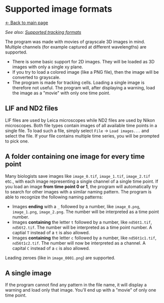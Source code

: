 # Supported image formats
[← Back to main page](INDEX.md)

*See also: [Supported tracking formats](TRACKING_FORMATS.md)*

The program was made with movies of grayscale 3D images in mind. Multiple channels (for example captured at different wavelengths) are supported.

* There is some basic support for 2D images. They will be loaded as 3D images with only a single xy plane.
* If you try to load a colored image (like a PNG file), then the image will be converted to grayscale.
* The program is made for tracking cells. Loading a single image is therefore not useful. The program will, after displaying a warning, load the image as a "movie" with only one time point.

## LIF and ND2 files
LIF files are used by Leica microscopes while ND2 files are used by Nikon microscopes. Both file types contain images of all available time points in a single file. To load such a file, simply select `File` -> `Load images...` and select the file. If your file contains multiple time series, you will be prompted to pick one.

## A folder containing one image for every time point
Many biologists save images like `image_0.tif`, `image_1.tif`, `image_2.tif` etc., with each image representing a single channel of a single time point. If you load an image **from time point 0 or 1**, the program will automatically try to search for other images with a similar naming pattern. The program is able to recognize the following naming patterns:

* Images **ending** with a `_` followed by a number, like `image_0.png`, `image_1.png`, `image_2.png`. The number will be interpreted as a time point number.
* Images **containing** the letter `t` followed by a number, like `nd56t1.tif`, `nd56t2.tif`. The number will be interpreted as a time point number. A captial `T` instead of a `t` is also allowed.
* Images **containing** the letter `c` followed by a number, like `nd56t1c1.tif`, `nd56t1c2.tif`. The number will now be interpreted as a channel. A capital `C` instead of a `c` is also allowed.

Leading zeroes (like in `image_0001.png`) are supported.

## A single image
If the program cannot find any pattern in the file name, it will display a warning and load only that image. You'll end up with a "movie" of only one time point.
